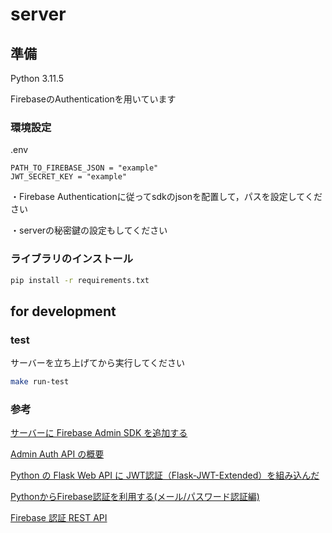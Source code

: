 # server

## 準備

Python 3.11.5

FirebaseのAuthenticationを用いています

### 環境設定

.env

```env
PATH_TO_FIREBASE_JSON = "example"
JWT_SECRET_KEY = "example"
```

・Firebase Authenticationに従ってsdkのjsonを配置して，パスを設定してください

・serverの秘密鍵の設定もしてください

### ライブラリのインストール

```zsh
pip install -r requirements.txt
```

## for development

### test

サーバーを立ち上げてから実行してください

```zsh
make run-test
```

### 参考

[サーバーに Firebase Admin SDK を追加する](https://firebase.google.com/docs/admin/setup?hl=ja)

[Admin Auth API の概要](https://firebase.google.com/docs/auth/admin?hl=ja)

[Python の Flask Web API に JWT認証（Flask-JWT-Extended）を組み込んだ](https://qiita.com/kerobot/items/c5607658171c2aec4f46)

[PythonからFirebase認証を利用する(メール/パスワード認証編)](https://qiita.com/masatomix/items/239eef6b643ece537344)

[Firebase 認証 REST API](https://firebase.google.com/docs/reference/rest/auth?hl=ja)
